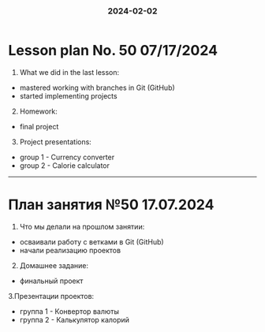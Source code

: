 <h3 style="text-align: center; padding-bottom: 14px">2024-02-02</h3>

# Lesson plan No. 50 07/17/2024

1. What we did in the last lesson:
- mastered working with branches in Git (GitHub)
- started implementing projects

2. Homework:
- final project

3. Project presentations:
- group 1 - Currency converter
- group 2 - Calorie calculator

___

# План занятия №50 17.07.2024

1. Что мы делали на прошлом занятии:
- осваивали работу с ветками в Git (GitHub)
- начали реализацию проектов

2. Домашнее задание:
- финальный проект

3.Презентации проектов:
- группа 1 - Конвертор валюты
- группа 2 - Калькулятор калорий

